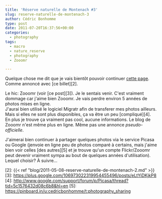 ```yaml
---
title: 'Réserve naturelle de Montenach #3'
slug: reserve-naturelle-de-montenach-3
author: Cédric Bonhomme
type: post
date: 2011-07-20T16:37:56+00:00
categories:
  - photography
tags:
  - macro
  - nature_reserve
  - photography
  - Zooomr

---
```

Quelque chose me dit que je vais bientôt pouvoir continuer [cette page][1].
Comme annoncé avec [ce billet][2].

Le hic: Zooomr (voir [ce post][3]). Je le sentais venir. C'est vraiment dommage
car j'aime bien Zooomr. Je vais perdre environ 5 années de photos mises en
ligne.  
J'aurai bien utilisé le logiciel Migratr afin de transferer mes photos ailleurs.
Mais si elles ne sont plus disponibles, ça va être un peu [compliqué][4].  
En plus je trouve ça vraiment pas cool, aucune informations.
Le blog de Zooomr n'est même plus en ligne.
Même pas une annonce _pseudo-officielle_.

J'aimerai bien continuer à partager quelques photos via le service Picasa ou
Google (jenvoie en ligne peu de photos comparé à certains, mais j'aime bien voir
celles [des autres][5] et je trouve qu'un compte Flickr/Zooomr peut devenir
vraiment sympa au bout de quelques années d'utilisation). Lequel choisir? À suivre…

 [1]: http://wiki.cedricbonhomme.org/photography:reserve-naturelle-de-montenach
 [2]: {{< ref "blog/2011-05-08-reserve-naturelle-de-montenach-2.md" >}}
 [3]: https://plus.google.com/106973022319954455496/posts/eLtYiDKjkP8
 [4]: http://www.google.com/support/forum/p/Picasa/thread?tid=5c1576432d08c6b8&hl=en
 [5]: https://pinboard.in/u:cedricbonhomme/t:photography_sharing
